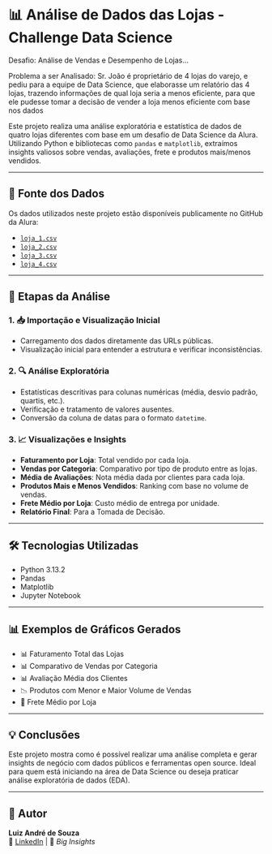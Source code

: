 # 📊 Análise de Dados das Lojas - Challenge Data Science

Desafio: Análise de Vendas e Desempenho de Lojas...

Problema a ser Analisado: Sr. João é proprietário de 4 lojas do varejo, e pediu para a equipe de Data Science, que elaborasse um relatório das 4 lojas, trazendo informações de qual loja seria a menos eficiente, para que ele pudesse tomar a decisão de vender a loja menos eficiente com base nos dados

Este projeto realiza uma análise exploratória e estatística de dados de quatro lojas diferentes com base em um desafio de Data Science da Alura. Utilizando Python e bibliotecas como `pandas` e `matplotlib`, extraímos insights valiosos sobre vendas, avaliações, frete e produtos mais/menos vendidos.

---

## 🔗 Fonte dos Dados

Os dados utilizados neste projeto estão disponíveis publicamente no GitHub da Alura:

- [`loja_1.csv`](https://raw.githubusercontent.com/alura-es-cursos/challenge1-data-science/refs/heads/main/base-de-dados-challenge-1/loja_1.csv)
- [`loja_2.csv`](https://raw.githubusercontent.com/alura-es-cursos/challenge1-data-science/refs/heads/main/base-de-dados-challenge-1/loja_2.csv)
- [`loja_3.csv`](https://raw.githubusercontent.com/alura-es-cursos/challenge1-data-science/refs/heads/main/base-de-dados-challenge-1/loja_3.csv)
- [`loja_4.csv`](https://raw.githubusercontent.com/alura-es-cursos/challenge1-data-science/refs/heads/main/base-de-dados-challenge-1/loja_4.csv)

---

## 🧪 Etapas da Análise

### 1. 📥 Importação e Visualização Inicial

- Carregamento dos dados diretamente das URLs públicas.
- Visualização inicial para entender a estrutura e verificar inconsistências.

### 2. 🔍 Análise Exploratória

- Estatísticas descritivas para colunas numéricas (média, desvio padrão, quartis, etc.).
- Verificação e tratamento de valores ausentes.
- Conversão da coluna de datas para o formato `datetime`.

### 3. 📈 Visualizações e Insights

- **Faturamento por Loja**: Total vendido por cada loja.
- **Vendas por Categoria**: Comparativo por tipo de produto entre as lojas.
- **Média de Avaliações**: Nota média dada por clientes para cada loja.
- **Produtos Mais e Menos Vendidos**: Ranking com base no volume de vendas.
- **Frete Médio por Loja**: Custo médio de entrega por unidade.
- **Relatório Final**: Para a Tomada de Decisão.

---

## 🛠️ Tecnologias Utilizadas

- Python 3.13.2
- Pandas
- Matplotlib
- Jupyter Notebook

---

## 📊 Exemplos de Gráficos Gerados

- 📊 Faturamento Total das Lojas  
- 📊 Comparativo de Vendas por Categoria  
- 📊 Avaliação Média dos Clientes  
- 📉 Produtos com Menor e Maior Volume de Vendas  
- 🚚 Frete Médio por Loja  

---

## 💡 Conclusões

Este projeto mostra como é possível realizar uma análise completa e gerar insights de negócio com dados públicos e ferramentas open source. Ideal para quem está iniciando na área de Data Science ou deseja praticar análise exploratória de dados (EDA).

---

## 👤 Autor

**Luiz André de Souza**  
📧 [LinkedIn](https://www.linkedin.com/in/brodyandre) | 🧠 *Big Insights*
